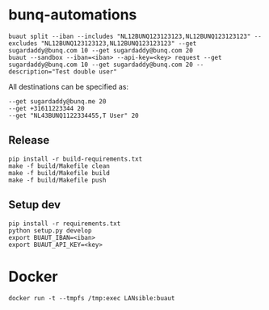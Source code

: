 # bunq-automations

```
buaut split --iban --includes "NL12BUNQ123123123,NL12BUNQ123123123" --excludes "NL12BUNQ123123123,NL12BUNQ123123123" --get sugardaddy@bunq.com 10 --get sugardaddy@bunq.com 20
buaut --sandbox --iban=<iban> --api-key=<key> request --get sugardaddy@bunq.com 10 --get sugardaddy@bunq.com 20 --description="Test double user"
```

All destinations can be specified as:

```
--get sugardaddy@bunq.me 20
--get +31611223344 20
--get "NL43BUNQ1122334455,T User" 20

```

## Release
```
pip install -r build-requirements.txt
make -f build/Makefile clean
make -f build/Makefile build
make -f build/Makefile push
```

## Setup dev
```
pip install -r requirements.txt
python setup.py develop
export BUAUT_IBAN=<iban>
export BUAUT_API_KEY=<key>
```

# Docker

```
docker run -t --tmpfs /tmp:exec LANsible:buaut
```

